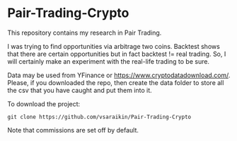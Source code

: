 # Pair-Trading-Crypto

This repository contains my research in Pair Trading. 

I was trying to find opportunities via arbitrage two coins. Backtest shows that there are certain opportunities but in fact backtest != real trading. So, I will certainly make an experiment with the real-life trading to be sure.

Data may be used from YFinance or https://www.cryptodatadownload.com/.
Please, if you downloaded the repo, then create the data folder to store all the csv that you have caught and put them into it.

To download the project:

```
git clone https://github.com/vsaraikin/Pair-Trading-Crypto
```

Note that commissions are set off by default.
